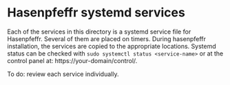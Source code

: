 # Hasenpfeffr systemd services

Each of the services in this directory is a systemd service file for Hasenpfeffr. Several of them are placed on timers. During hasenpfeffr installation, the services are copied to the appropriate locations. Systemd status can be checked with `sudo systemctl status <service-name>` or at the control panel at: https://your-domain/control/. 

To do: review each service individually.


